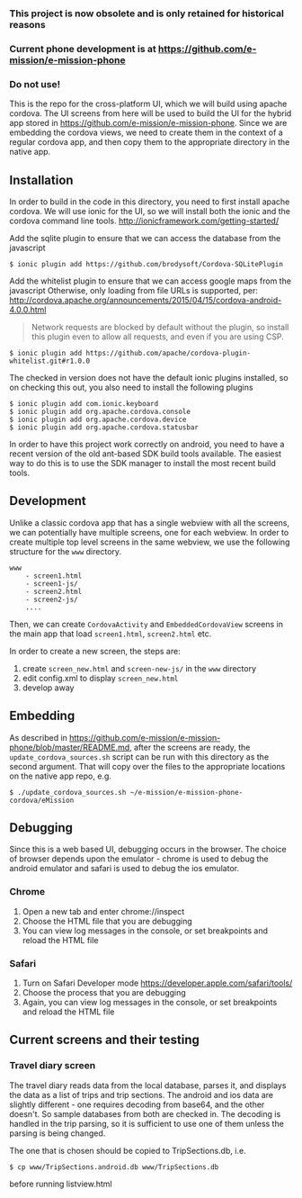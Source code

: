 ### This project is now obsolete and is only retained for historical reasons
### Current phone development is at https://github.com/e-mission/e-mission-phone
### Do not use!
This is the repo for the cross-platform UI, which we will build using apache
cordova. The UI screens from here will be used to build the UI for the hybrid
app stored in https://github.com/e-mission/e-mission-phone. Since we are
embedding the cordova views, we need to create them in the context of a regular
cordova app, and then copy them to the appropriate directory in the native app.

## Installation

In order to build in the code in this directory, you need to first install apache cordova.
We will use ionic for the UI, so we will install both the ionic and the cordova command line tools.
http://ionicframework.com/getting-started/

Add the sqlite plugin to ensure that we can access the database from the javascript

    $ ionic plugin add https://github.com/brodysoft/Cordova-SQLitePlugin

Add the whitelist plugin to ensure that we can access google maps from the javascript
Otherwise, only loading from file URLs is supported, per:
http://cordova.apache.org/announcements/2015/04/15/cordova-android-4.0.0.html

> Network requests are blocked by default without the plugin, so install this plugin even to allow all requests, and even if you are using CSP.

    $ ionic plugin add https://github.com/apache/cordova-plugin-whitelist.git#r1.0.0

The checked in version does not have the default ionic plugins installed, so on
checking this out, you also need to install the following plugins

    $ ionic plugin add com.ionic.keyboard
    $ ionic plugin add org.apache.cordova.console
    $ ionic plugin add org.apache.cordova.device
    $ ionic plugin add org.apache.cordova.statusbar

In order to have this project work correctly on android, you need to have a
recent version of the old ant-based SDK build tools available. The easiest way
to do this is to use the SDK manager to install the most recent build tools.

## Development

Unlike a classic cordova app that has a single webview with all the screens, we
can potentially have multiple screens, one for each webview. In order to create
multiple top level screens in the same webview, we use the following structure
for the `www` directory.

    www
        - screen1.html
        - screen1-js/
        - screen2.html
        - screen2-js/
        ....

Then, we can create `CordovaActivity` and `EmbeddedCordovaView` screens in the main app that load `screen1.html`, `screen2.html` etc.

In order to create a new screen, the steps are:

1. create `screen_new.html` and `screen-new-js/` in the `www` directory
1. edit config.xml to display `screen_new.html`
1. develop away

## Embedding

As described in https://github.com/e-mission/e-mission-phone/blob/master/README.md, after the screens are ready, the `update_cordova_sources.sh` script can be run with this directory as the second argument. That will copy over the files to the appropriate locations on the native app repo, e.g.

    $ ./update_cordova_sources.sh ~/e-mission/e-mission-phone-cordova/eMission

## Debugging

Since this is a web based UI, debugging occurs in the browser. The choice of
browser depends upon the emulator - chrome is used to debug the android
emulator and safari is used to debug the ios emulator.

### Chrome

1. Open a new tab and enter chrome://inspect
1. Choose the HTML file that you are debugging
1. You can view log messages in the console, or set breakpoints and reload the HTML file

### Safari

1. Turn on Safari Developer mode https://developer.apple.com/safari/tools/
1. Choose the process that you are debugging
1. Again, you can view log messages in the console, or set breakpoints and reload the HTML file

## Current screens and their testing

### Travel diary screen

The travel diary reads data from the local database, parses it, and displays
the data as a list of trips and trip sections. The android and ios data are
slightly different - one requires decoding from base64, and the other doesn't.
So sample databases from both are checked in. The decoding is handled in the
trip parsing, so it is sufficient to use one of them unless the parsing is
being changed.

The one that is chosen should be copied to TripSections.db, i.e.

    $ cp www/TripSections.android.db www/TripSections.db

before running listview.html
